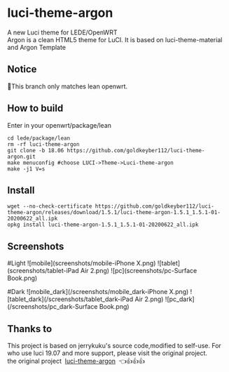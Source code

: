 # luci-theme-argon

A new Luci theme for LEDE/OpenWRT  
Argon is a clean HTML5 theme for LuCI. It is based on luci-theme-material and Argon Template  


## Notice

📌This branch only matches lean openwrt.


## How to build

Enter in your openwrt/package/lean
```
cd lede/package/lean  
rm -rf luci-theme-argon  
git clone -b 18.06 https://github.com/goldkeyber112/luci-theme-argon.git  
make menuconfig #choose LUCI->Theme->Luci-theme-argon  
make -j1 V=s  
```

## Install 
```
wget --no-check-certificate https://github.com/goldkeyber112/luci-theme-argon/releases/download/1.5.1/luci-theme-argon-1.5.1_1.5.1-01-20200622_all.ipk
opkg install luci-theme-argon-1.5.1_1.5.1-01-20200622_all.ipk
```
## Screenshots

#Light
![mobile](screenshots/mobile-iPhone X.png)
![tablet](screenshots/tablet-iPad Air 2.png)
![pc](screenshots/pc-Surface Book.png)

#Dark
![mobile_dark](/screenshots/mobile_dark-iPhone X.png)
![tablet_dark](/screenshots/tablet_dark-iPad Air 2.png)
![pc_dark](/screenshots/pc_dark-Surface Book.png)


## Thanks to 
This project is based on jerrykuku's source code,modified to self-use. For who use luci 19.07 and more support, please visit the original project.  
the original project &#xA0;[luci-theme-argon](https://github.com/jerrykuku/luci-theme-argon) &#xA0;👈👍👍👍
